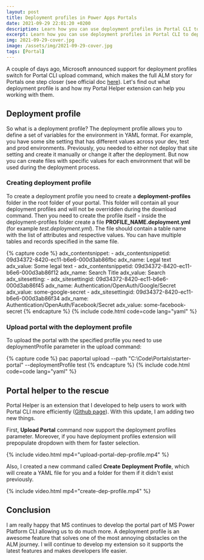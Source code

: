 ```yaml
---
layout: post
title: Deployment profiles in Power Apps Portals
date: 2021-09-29 22:01:20 +0200
description: Learn how you can use deployment profiles in Portal CLI to deploy environment specific variables
excerpt: Learn how you can use deployment profiles in Portal CLI to deploy environment specific variables
img: 2021-09-29-cover.jpg
image: /assets/img/2021-09-29-cover.jpg
tags: [Portal]
---
```


A couple of days ago, Microsoft announced support for deployment profiles switch for Portal CLI upload command, which makes the full ALM story for Portals one step closer (see official doc [here](https://docs.microsoft.com/en-us/powerapps/maker/portals/power-apps-cli#use-deployment-profile)). Let's find out what deployment profile is and how my Portal Helper extension can help you working with them.

## Deployment profile

So what is a deployment profile? The deployment profile allows you to define a set of variables for the environment in YAML format. For example, you have some site setting that has different values across your dev, test and prod environments. Previously, you needed to either not deploy that site setting and create it manually or change it after the deployment. But now you can create files with specific values for each environment that will be used during the deployment process.

### Creating deployment profile

To create a deployment profile you need to create a **deployment-profiles** folder in the root folder of your portal. This folder will contain all your deployment profiles and will not be overridden during the download command. Then you need to create the profile itself - inside the deployment-profiles folder create a file **PROFILE_NAME.deployment.yml** (for example *test.deployment.yml*). The file should contain a table name with the list of attributes and respective values. You can have multiple tables and records specified in the same file.

{% capture code %}
adx_contentsnippet:
    - adx_contentsnippetid: 09d34372-8420-ec11-b6e6-000d3ab86fbc
      adx_name: Legal text
      adx_value:  Some legal text
    - adx_contentsnippetid: 09d34372-8420-ec11-b6e6-000d3ab86f12
      adx_name: Search Title
      adx_value: Search
adx_sitesetting:
    - adx_sitesettingid: 09d34372-8420-ec11-b6e6-000d3ab86f45
      adx_name: Authentication/OpenAuth/Google/Secret
      adx_value: some-google-secret
    - adx_sitesettingid: 09d34372-8420-ec11-b6e6-000d3ab86f34
      adx_name: Authentication/OpenAuth/Facebook/Secret
      adx_value: some-facebook-secret
{% endcapture %}
{% include code.html code=code lang="yaml" %}

### Upload portal with the deployment profile

To upload the portal with the specified profile you need to use deploymentProfile parameter in the upload command:

{% capture code %}
pac paportal upload --path "C:\Code\Portals\starter-portal" --deploymentProfile test
{% endcapture %}
{% include code.html code=code lang="yaml" %}

## Portal helper to the rescue

Portal Helper is an extension that I developed to help users to work with Portal CLI more efficiently ([Github page](https://github.com/OOlashyn/portal-helper-vscode)). With this update, I am adding two new things.

First, **Upload Portal** command now support the deployment profiles parameter. Moreover, if you have deployment profiles extension will prepopulate dropdown with them for faster selection.

{% include video.html mp4="upload-portal-dep-profile.mp4" %}

Also, I created a new command called **Create Deployment Profile**, which will create a YAML file for you and a folder for them if it didn't exist previously.

{% include video.html mp4="create-dep-profile.mp4" %}

## Conclusion

I am really happy that MS continues to develop the portal part of MS Power Platform CLI allowing us to do much more. A deployment profile is an awesome feature that solves one of the most annoying obstacles on the ALM journey. I will continue to develop my extension so it supports the latest features and makes developers life easier.

